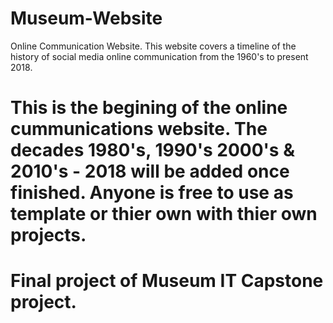 # Museum-Website
Online Communication Website. This website covers a timeline of the history of social media online communication from the 1960's to present 2018. 
# This is the begining of the online cummunications website. The decades 1980's, 1990's 2000's & 2010's - 2018 will be added once finished. Anyone is free to use as template or thier own with thier own projects. 
# Final project of Museum IT Capstone project. 
